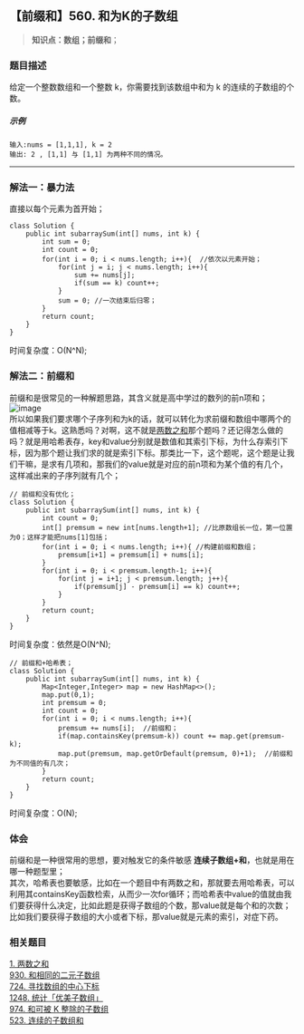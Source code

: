 ## 【前缀和】560. 和为K的子数组
> **知识点：数组；前缀和**；
### 题目描述

给定一个整数数组和一个整数 k，你需要找到该数组中和为 k 的连续的子数组的个数。
##### 示例
```
输入:nums = [1,1,1], k = 2
输出: 2 , [1,1] 与 [1,1] 为两种不同的情况。

```
---
### 解法一：暴力法
直接以每个元素为首开始；
```
class Solution {
    public int subarraySum(int[] nums, int k) {
        int sum = 0;
        int count = 0;
        for(int i = 0; i < nums.length; i++){  //依次以元素开始；
            for(int j = i; j < nums.length; i++){  
                sum += nums[j];
                if(sum == k) count++;
            }
            sum = 0; //一次结束后归零；
        }
        return count;
    }
}
```
时间复杂度：O(N^N);
### 解法二：前缀和
前缀和是很常见的一种解题思路，其含义就是高中学过的数列的前n项和；
![image](https://note.youdao.com/yws/public/resource/9a28193678edcdcb18a7cd937c45da85/xmlnote/9E59895E8C954EFA941F3CBEF3DC1387/7356)    
所以如果我们要求哪个子序列和为k的话，就可以转化为求前缀和数组中哪两个的值相减等于k。这熟悉吗？对啊，这不就是[两数之和](https://www.cnblogs.com/Curryxin/p/15004061.html)那个题吗？还记得怎么做的吗？就是用哈希表存，key和value分别就是数值和其索引下标，为什么存索引下标，因为那个题让我们求的就是索引下标。那类比一下，这个题呢，这个题是让我们干嘛，是求有几项和，那我们的value就是对应的前n项和为某个值的有几个，这样减出来的子序列就有几个；
```
// 前缀和没有优化；
class Solution {
    public int subarraySum(int[] nums, int k) {
        int count = 0;
        int[] premsum = new int[nums.length+1]; //比原数组长一位，第一位置为0；这样才能把nums[1]包括；
        for(int i = 0; i < nums.length; i++){ //构建前缀和数组；
            premsum[i+1] = premsum[i] + nums[i];
        } 
        for(int i = 0; i < premsum.length-1; i++){
            for(int j = i+1; j < premsum.length; j++){
                if(premsum[j] - premsum[i] == k) count++;
            }
        }
        return count;
    }
}
```
时间复杂度：依然是O(N^N);
```
// 前缀和+哈希表；
class Solution {
    public int subarraySum(int[] nums, int k) {
        Map<Integer,Integer> map = new HashMap<>();
        map.put(0,1);
        int premsum = 0;
        int count = 0;
        for(int i = 0; i < nums.length; i++){
            premsum += nums[i];  //前缀和；
            if(map.containsKey(premsum-k)) count += map.get(premsum-k);
            map.put(premsum, map.getOrDefault(premsum, 0)+1);  //前缀和为不同值的有几次；
        }
        return count;
    }
}
```
时间复杂度：O(N);
### 体会
前缀和是一种很常用的思想，要对触发它的条件敏感 **连续子数组+和**，也就是用在哪一种题型里；       
其次，哈希表也要敏感，比如在一个题目中有两数之和，那就要去用哈希表，可以利用其containsKey函数检索，从而少一次for循环；而哈希表中value的值就由我们要获得什么决定，比如此题是获得子数组的个数，那value就是每个和的次数；比如我们要获得子数组的大小或者下标，那value就是元素的索引，对症下药。
### 相关题目
[1. 两数之和](https://www.cnblogs.com/Curryxin/p/15004061.html)           
[930. 和相同的二元子数组](https://www.cnblogs.com/Curryxin/p/15022942.html)        
[724. 寻找数组的中心下标](https://www.cnblogs.com/Curryxin/p/15022592.html)      
[1248. 统计「优美子数组」](https://www.cnblogs.com/Curryxin/p/15022638.html)      
[974. 和可被 K 整除的子数组](https://www.cnblogs.com/Curryxin/p/15022745.html)   
[523. 连续的子数组和](https://www.cnblogs.com/Curryxin/p/15022897.html)         
